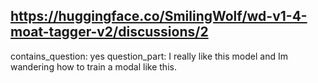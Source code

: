 ## https://huggingface.co/SmilingWolf/wd-v1-4-moat-tagger-v2/discussions/2

contains_question: yes
question_part: I really like this model and Im wandering how to train a modal like this.